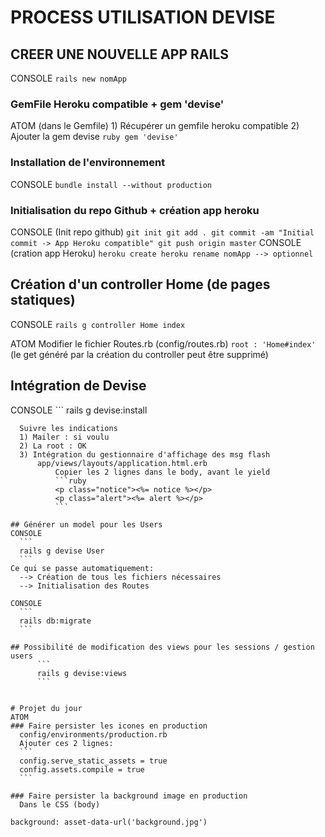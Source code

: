 # PROCESS UTILISATION DEVISE

## CREER UNE NOUVELLE APP RAILS
CONSOLE
	```
	rails new nomApp
	```

### GemFile Heroku compatible + gem 'devise'
ATOM (dans le Gemfile)
	1) Récupérer un gemfile heroku compatible
	2) Ajouter la gem devise
	```ruby
	gem 'devise'
	```

### Installation de l'environnement
CONSOLE
	```
	bundle install --without production
	```

### Initialisation du repo Github + création app heroku
CONSOLE (Init repo github)
		```
		git init
		git add .
		git commit -am "Initial commit -> App Heroku compatible"
		git push origin master
		```
CONSOLE (cration app Heroku)
	```
		heroku create
		heroku rename nomApp --> optionnel
	```

## Création d'un controller Home (de pages statiques)
CONSOLE
	```
	rails g controller Home index
	```

ATOM
		Modifier le fichier Routes.rb (config/routes.rb)
			```
			root : 'Home#index'
			```
			(le get généré par la création du controller peut être supprimé)

## Intégration de Devise
CONSOLE
	```
		rails g devise:install
  ```
	Suivre les indications
	1) Mailer : si voulu
	2) La root : OK
	3) Intégration du gestionnaire d'affichage des msg flash
		app/views/layouts/application.html.erb
			Copier les 2 lignes dans le body, avant le yield
			```ruby
			<p class="notice"><%= notice %></p>
			<p class="alert"><%= alert %></p>
			```

## Générer un model pour les Users
CONSOLE
	```
	rails g devise User
	```
Ce qui se passe automatiquement:
	--> Création de tous les fichiers nécessaires
	--> Initialisation des Routes

CONSOLE
	```
	rails db:migrate
	```

## Possibilité de modification des views pour les sessions / gestion users
		```
		rails g devise:views
		```


# Projet du jour
ATOM
### Faire persister les icones en production
	config/environments/production.rb
	Ajouter ces 2 lignes:
	```
	config.serve_static_assets = true
	config.assets.compile = true
	```

### Faire persister la background image en production
	Dans le CSS (body)
```
	background: asset-data-url('background.jpg')
```
